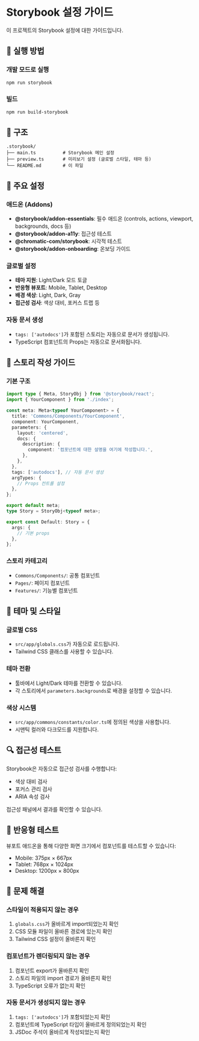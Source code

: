 # Storybook 설정 가이드

이 프로젝트의 Storybook 설정에 대한 가이드입니다.

## 🚀 실행 방법

### 개발 모드로 실행

```bash
npm run storybook
```

### 빌드

```bash
npm run build-storybook
```

## 📁 구조

```
.storybook/
├── main.ts          # Storybook 메인 설정
├── preview.ts       # 미리보기 설정 (글로벌 스타일, 테마 등)
└── README.md        # 이 파일
```

## 🔧 주요 설정

### 애드온 (Addons)

- **@storybook/addon-essentials**: 필수 애드온 (controls, actions, viewport, backgrounds, docs 등)
- **@storybook/addon-a11y**: 접근성 테스트
- **@chromatic-com/storybook**: 시각적 테스트
- **@storybook/addon-onboarding**: 온보딩 가이드

### 글로벌 설정

- **테마 지원**: Light/Dark 모드 토글
- **반응형 뷰포트**: Mobile, Tablet, Desktop
- **배경 색상**: Light, Dark, Gray
- **접근성 검사**: 색상 대비, 포커스 트랩 등

### 자동 문서 생성

- `tags: ['autodocs']`가 포함된 스토리는 자동으로 문서가 생성됩니다.
- TypeScript 컴포넌트의 Props는 자동으로 문서화됩니다.

## 📝 스토리 작성 가이드

### 기본 구조

```typescript
import type { Meta, StoryObj } from '@storybook/react';
import { YourComponent } from './index';

const meta: Meta<typeof YourComponent> = {
  title: 'Commons/Components/YourComponent',
  component: YourComponent,
  parameters: {
    layout: 'centered',
    docs: {
      description: {
        component: '컴포넌트에 대한 설명을 여기에 작성합니다.',
      },
    },
  },
  tags: ['autodocs'], // 자동 문서 생성
  argTypes: {
    // Props 컨트롤 설정
  },
};

export default meta;
type Story = StoryObj<typeof meta>;

export const Default: Story = {
  args: {
    // 기본 props
  },
};
```

### 스토리 카테고리

- `Commons/Components/`: 공통 컴포넌트
- `Pages/`: 페이지 컴포넌트
- `Features/`: 기능별 컴포넌트

## 🎨 테마 및 스타일

### 글로벌 CSS

- `src/app/globals.css`가 자동으로 로드됩니다.
- Tailwind CSS 클래스를 사용할 수 있습니다.

### 테마 전환

- 툴바에서 Light/Dark 테마를 전환할 수 있습니다.
- 각 스토리에서 `parameters.backgrounds`로 배경을 설정할 수 있습니다.

### 색상 시스템

- `src/app/commons/constants/color.ts`에 정의된 색상을 사용합니다.
- 시맨틱 컬러와 다크모드를 지원합니다.

## 🔍 접근성 테스트

Storybook은 자동으로 접근성 검사를 수행합니다:

- 색상 대비 검사
- 포커스 관리 검사
- ARIA 속성 검사

접근성 패널에서 결과를 확인할 수 있습니다.

## 📱 반응형 테스트

뷰포트 애드온을 통해 다양한 화면 크기에서 컴포넌트를 테스트할 수 있습니다:

- Mobile: 375px × 667px
- Tablet: 768px × 1024px
- Desktop: 1200px × 800px

## 🚨 문제 해결

### 스타일이 적용되지 않는 경우

1. `globals.css`가 올바르게 import되었는지 확인
2. CSS 모듈 파일이 올바른 경로에 있는지 확인
3. Tailwind CSS 설정이 올바른지 확인

### 컴포넌트가 렌더링되지 않는 경우

1. 컴포넌트 export가 올바른지 확인
2. 스토리 파일의 import 경로가 올바른지 확인
3. TypeScript 오류가 없는지 확인

### 자동 문서가 생성되지 않는 경우

1. `tags: ['autodocs']`가 포함되었는지 확인
2. 컴포넌트에 TypeScript 타입이 올바르게 정의되었는지 확인
3. JSDoc 주석이 올바르게 작성되었는지 확인

